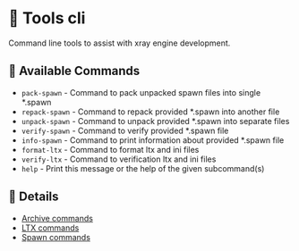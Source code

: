 # 🔨 Tools cli

Command line tools to assist with xray engine development.

## 🔨 Available Commands

- `pack-spawn` - Command to pack unpacked spawn files into single *.spawn
- `repack-spawn` - Command to repack provided *.spawn into another file
- `unpack-spawn` - Command to unpack provided *.spawn into separate files
- `verify-spawn` - Command to verify provided *.spawn file
- `info-spawn` - Command to print information about provided *.spawn file
- `format-ltx` - Command to format ltx and ini files
- `verify-ltx` - Command to verification ltx and ini files
- `help` - Print this message or the help of the given subcommand(s)

## 🔨 Details

- [Archive commands](archive.md)
- [LTX commands](ltx.md)
- [Spawn commands](spawn.md)

